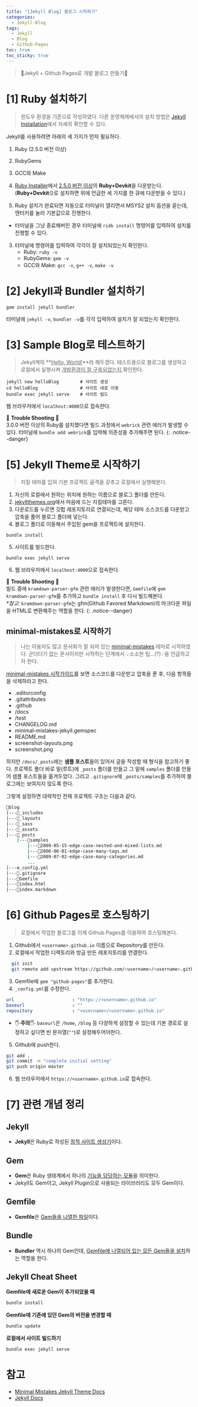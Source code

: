 ```yaml
---
title: "[Jekyll Blog] 블로그 시작하기"
categories:
  - Jekyll-Blog
tags:
  - Jekyll
  - Blog
  - Github-Pages
toc: true
toc_sticky: true
---
```


> 💎Jekyll + Github Pages로 개발 블로그 만들기💎

# [1] Ruby 설치하기

> 윈도우 환경을 기준으로 작성하였다. 다른 운영체제에서의 설치 방법은 [Jekyll Installation](https://jekyllrb.com/docs/installation/)에서 자세히 확인할 수 있다.

Jekyll를 사용하려면 아래의 세 가지가 먼저 필요하다.
  1. Ruby (2.5.0 버전 이상)
  2. RubyGems
  3. GCC와 Make

1. [Ruby Installer](https://rubyinstaller.org/downloads/)에서 <u>2.5.0 버전 이상</u>의 **Ruby+Devkit**을 다운받는다. (**Ruby+Devkit**으로 설치하면 위에 언급한 세 가지를 한 큐에 다운받을 수 있다.)
2. Ruby 설치가 완료되면 자동으로 터미널이 열리면서 MSYS2 설치 옵션을 묻는데, 엔터키를 눌러 기본값으로 진행한다.
  - 터미널을 그냥 종료해버린 경우 터미널에 `ridk install` 명령어를 입력하여 설치를 진행할 수 있다.
3. 터미널에 명령어를 입력하여 각각이 잘 설치되었는지 확인한다.
    - Ruby: `ruby -v`
    - RubyGems: `gem -v`
    - GCC와 Make: `gcc -v`, `g++ -v`, `make -v`

# [2] Jekyll과 Bundler 설치하기

```terminal
gem install jekyll bundler
```
터미널에 `jekyll -v`, `bundler -v`를 각각 입력하여 설치가 잘 되었는지 확인한다.

# [3] Sample Blog로 테스트하기

> Jekyll계의 **<u>Hello, World!</u>**라 해두겠다. 테스트용으로 블로그를 생성하고 로컬에서 실행시켜 <u>개발환경이 잘 구축되었는지 </u> 확인한다. 

```terminal
jekyll new helloBlog        # 사이트 생성
cd helloBlog                # 사이트 내로 이동
bundle exec jekyll serve    # 사이트 빌드
```

웹 브라우저에서 `localhost:4000`으로 접속한다.

🛑 **Trouble Shooting** 🛑 <br> 3.0.0 버전 이상의 Ruby를 설치했다면 빌드 과정에서 `webrick` 관련 에러가 발생할 수 있다. 터미널에 `bundle add webrick`를 입력해 의존성을 추가해주면 된다.
{: .notice--danger}

# [5] Jekyll Theme로 시작하기
> 지킬 테마를 입혀 기본 프로젝트 골격을 갖추고 로컬에서 실행해본다. 

1. 자신의 로컬에서 원하는 위치에 원하는 이름으로 블로그 폴더를 만든다.
2. [jekyllthemes.org](http://jekyllthemes.org/)에서 마음에 드는 지킬테마를 고른다.
3. 다운로드를 누르면 깃헙 레포지토리로 연결되는데, 해당 테마 소스코드를 다운받고 압축을 풀어 블로그 폴더에 넣는다.
4. 블로그 폴더로 이동해서 주입된 gem을 프로젝트에 설치한다.
```terminal
bundle install
```
5. 사이트를 빌드한다.
```terminal
bundle exec jekyll serve
```
6. 웹 브라우저에서 `localhost:4000`으로 접속한다.

🛑 **Trouble Shooting** 🛑 <br> 빌드 중에 `kramdown-parser-gfm` 관련 에러가 발생한다면, `Gemfile`에 `gem kramdown-parser-gfm`를 추가하고 `bundle install` 후 다시 빌드해본다. <br>  _*참고_: `kramdown-parser-gfm`는 gfm(Github Favored Markdown)의 마크다운 파일을 HTML로 변환해주는 역할을 한다.
{: .notice--danger}

## minimal-mistakes로 시작하기
> 나는 이용자도 많고 문서화가 잘 되어 있는 [minimal-mistakes](https://mmistakes.github.io/minimal-mistakes/collection-archive/) 테마로 시작하였다. 군더더기 없는 문서이지만 시작하는 단계에서 💡소소한 팁...(?)💡을 언급하고자 한다.

[minimal-mistakes 시작가이드](https://mmistakes.github.io/minimal-mistakes/docs/quick-start-guide/)를 보면 
소스코드를 다운받고 압축을 푼 후, 다음 항목들을 삭제하라고 한다.
- .editorconfig
- .gitattributes
- .github
- /docs
- /test
- CHANGELOG.md
- minimal-mistakes-jekyll.gemspec
- README.md
- screenshot-layouts.png
- screenshot.png

하지만 `/docs/_posts`에는 **샘플 포스트**들이 있어서 글을 작성할 때 형식을 참고하기 좋다. 프로젝트 폴더 바로 밑(루트)에 `_posts` 폴더를 만들고 그 밑에 `samples` 폴더를 만들어 샘플 포스트들을 옮겨두었다. 그리고 `.gitignore`에 `_posts/samples`를 추가하여 블로그에는 보여지지 않도록 한다.

그렇게 설정하면 대략적인 전체 프로젝트 구조는 다음과 같다.
```bash
📁blog
|---📁_includes
|---📁_layouts
|---📁_sass
|---📁_assets
|---📁_posts
    |---📁samples
        |---📄2009-05-15-edge-case-nested-and-mixed-lists.md
        |---📄2006-06-01-edge-case-many-tags.md
        |---📄2009-07-02-edge-case-many-categories.md
        ...
|---⚙_config.yml
|---🔸.gitignore
|---🔺Gemfile
|---📄index.html
|---📄index.markdown
```

# [6] Github Pages로 호스팅하기
> 로컬에서 작업한 블로그를 이제 Github Pages를 이용하여 호스팅해본다.

1. Github에서 `<username>.github.io` 이름으로 Repository를 만든다.
2. 로컬에서 작업한 디렉토리와 방금 만든 레포지토리를 연결한다.
```bash
  git init
  git remote add upstream https://github.com/<username>/<username>.github.io
```
3. Gemfile에 `gem "github-pages"`를 추가한다.
4. `_config.yml`를 수정한다.
```yml
url                      : "https://<username>.github.io"
baseurl                  : ""
repository               : "<username>/<username>.github.io"
```
- 🖐**주의**🖐 `baseurl`은 `/home`, `/blog` 등 다양하게 설정할 수 있는데 기본 경로로 설정하고 싶다면 빈 문자열(`""`)로 설정해두어야한다.

5. Github에 push한다.
```bash
git add .
git commit -m "complete initial setting"
git push origin master
```
6. 웹 브라우저에서 `https://<username>.github.io`로 접속한다.

# [7] 관련 개념 정리
## Jekyll
- **Jekyll**은 Ruby로 작성된 <u>정적 사이트 생성기</u>이다. 

## Gem
- **Gem**은 Ruby 생태계에서 하나의 <u>기능을 담당하는 모듈</u>을 의미한다.
- Jekyll도 Gem이고, Jekyll Plugin으로 사용되는 라이브러리도 모두 Gem이다.

## Gemfile
- **Gemfile**은 <u>Gem들을 나열한 파일</u>이다.

## Bundle
- **Bundler** 역시 하나의 Gem인데, <u>Gemfile에 나열되어 있는 모든 Gem들을 설치</u>하는 역할을 한다.

## Jekyll Cheat Sheet
**Gemfile에 새로운 Gem이 추가되었을 때**
```bash
bundle install
``` 

**Gemfile에 기존에 있던 Gem의 버전을 변경할 때**
```bash
bundle update
```

**로컬에서 사이트 빌드하기**
```bash
bundle exec jekyll serve
```

# 참고
- [Minimal Mistakes Jekyll Theme Docs](https://mmistakes.github.io/minimal-mistakes/docs/quick-start-guide/)
- [Jekyll Docs](https://jekyllrb.com/docs/)